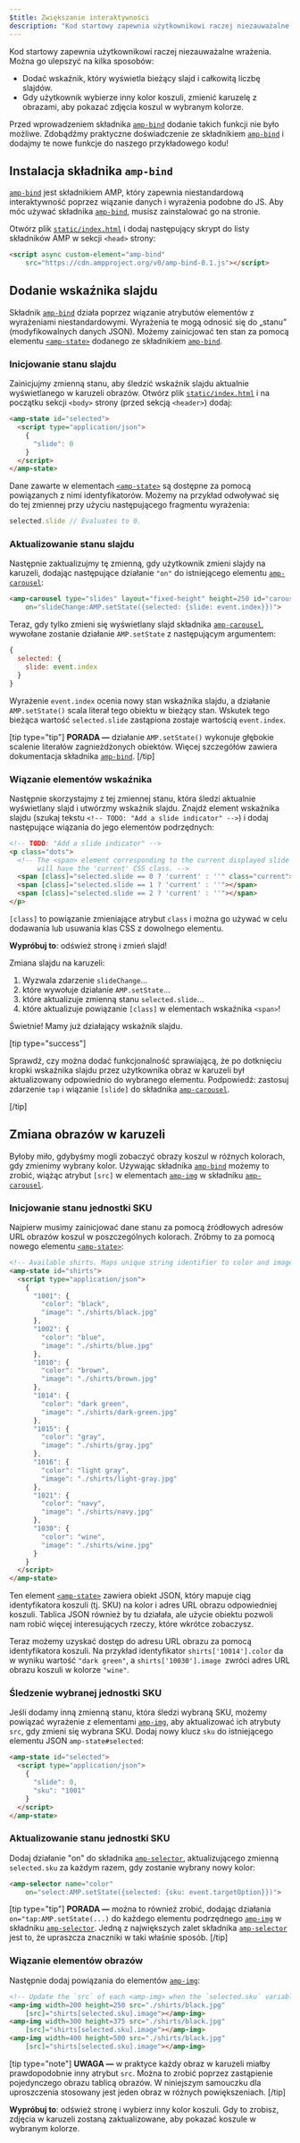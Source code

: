 ```yaml
---
$title: Zwiększanie interaktywności
description: "Kod startowy zapewnia użytkownikowi raczej niezauważalne wrażenia. Można go ulepszyć na kilka sposobów: - Dodać wskaźnik, który wyświetla ..."
---
```


Kod startowy zapewnia użytkownikowi raczej niezauważalne wrażenia. Można go ulepszyć na kilka sposobów:

- Dodać wskaźnik, który wyświetla bieżący slajd i całkowitą liczbę slajdów.
- Gdy użytkownik wybierze inny kolor koszuli, zmienić karuzelę z obrazami, aby pokazać zdjęcia koszul w wybranym kolorze.

Przed wprowadzeniem składnika [`amp-bind`](../../../../documentation/components/reference/amp-bind.md) dodanie takich funkcji nie było możliwe. Zdobądźmy praktyczne doświadczenie ze składnikiem [`amp-bind`](../../../../documentation/components/reference/amp-bind.md) i dodajmy te nowe funkcje do naszego przykładowego kodu!

## Instalacja składnika `amp-bind`

[`amp-bind`](../../../../documentation/components/reference/amp-bind.md) jest składnikiem AMP, który zapewnia niestandardową interaktywność poprzez wiązanie danych i wyrażenia podobne do JS. Aby móc używać składnika [`amp-bind`](../../../../documentation/components/reference/amp-bind.md), musisz zainstalować go na stronie.

Otwórz plik [`static/index.html`](https://github.com/googlecodelabs/advanced-interactivity-in-amp/blob/master/static/index.html) i dodaj następujący skrypt do listy składników AMP w sekcji `<head>` strony:

```html
<script async custom-element="amp-bind"
    src="https://cdn.ampproject.org/v0/amp-bind-0.1.js"></script>
```

## Dodanie wskaźnika slajdu

Składnik [`amp-bind`](../../../../documentation/components/reference/amp-bind.md) działa poprzez wiązanie atrybutów elementów z wyrażeniami niestandardowymi. Wyrażenia te mogą odnosić się do „stanu” (modyfikowalnych danych JSON). Możemy zainicjować ten stan za pomocą elementu [`<amp-state>`](../../../../documentation/components/reference/amp-bind.md#state) dodanego ze składnikiem [`amp-bind`](../../../../documentation/components/reference/amp-bind.md).

### Inicjowanie stanu slajdu

Zainicjujmy zmienną stanu, aby śledzić wskaźnik slajdu aktualnie wyświetlanego w karuzeli obrazów. Otwórz plik [`static/index.html`](https://github.com/googlecodelabs/advanced-interactivity-in-amp/blob/master/static/index.html) i na początku sekcji `<body>` strony (przed sekcją `<header>`) dodaj:

```html
<amp-state id="selected">
  <script type="application/json">
    {
      "slide": 0
    }
  </script>
</amp-state>
```

Dane zawarte w elementach [`<amp-state>`](../../../../documentation/components/reference/amp-bind.md#state) są dostępne za pomocą powiązanych z nimi identyfikatorów. Możemy na przykład odwoływać się do tej zmiennej przy użyciu następującego fragmentu wyrażenia:

```javascript
selected.slide // Evaluates to 0.
```

### Aktualizowanie stanu slajdu

Następnie zaktualizujmy tę zmienną, gdy użytkownik zmieni slajdy na karuzeli, dodając następujące działanie `"on"` do istniejącego elementu [`amp-carousel`](../../../../documentation/components/reference/amp-carousel.md):

```html
<amp-carousel type="slides" layout="fixed-height" height=250 id="carousel"
    on="slideChange:AMP.setState({selected: {slide: event.index}})">
```

Teraz, gdy tylko zmieni się wyświetlany slajd składnika [`amp-carousel`](../../../../documentation/components/reference/amp-carousel.md), wywołane zostanie działanie `AMP.setState` z następującym argumentem:

```javascript
{
  selected: {
    slide: event.index
  }
}
```

Wyrażenie `event.index` ocenia nowy stan wskaźnika slajdu, a działanie `AMP.setState()` scala literał tego obiektu w bieżący stan. Wskutek tego bieżąca wartość `selected.slide` zastąpiona zostaje wartością `event.index`.

[tip type="tip"] **PORADA —** działanie `AMP.setState()` wykonuje głębokie scalenie literałów zagnieżdżonych obiektów. Więcej szczegółów zawiera dokumentacja składnika [`amp-bind`](../../../../documentation/components/reference/amp-bind.md). [/tip]

### Wiązanie elementów wskaźnika

Następnie skorzystajmy z tej zmiennej stanu, która śledzi aktualnie wyświetlany slajd i utwórzmy wskaźnik slajdu. Znajdź element wskaźnika slajdu (szukaj tekstu `<!-- TODO: "Add a slide indicator" -->`) i dodaj następujące wiązania do jego elementów podrzędnych:

```html
<!-- TODO: "Add a slide indicator" -->
<p class="dots">
  <!-- The <span> element corresponding to the current displayed slide
       will have the 'current' CSS class. -->
  <span [class]="selected.slide == 0 ? 'current' : ''" class="current"></span>
  <span [class]="selected.slide == 1 ? 'current' : ''"></span>
  <span [class]="selected.slide == 2 ? 'current' : ''"></span>
</p>
```

`[class]` to powiązanie zmieniające atrybut `class` i można go używać w celu dodawania lub usuwania klas CSS z dowolnego elementu.

**Wypróbuj to**: odśwież stronę i zmień slajd!

Zmiana slajdu na karuzeli:

1. Wyzwala zdarzenie `slideChange`...
2. które wywołuje działanie `AMP.setState`...
3. które aktualizuje zmienną stanu `selected.slide`...
4. które aktualizuje powiązanie `[class]` w elementach wskaźnika `<span>`!

Świetnie! Mamy już działający wskaźnik slajdu.

[tip type="success"]

Sprawdź, czy można dodać funkcjonalność sprawiającą, że po dotknięciu kropki wskaźnika slajdu przez użytkownika obraz w karuzeli był aktualizowany odpowiednio do wybranego elementu. Podpowiedź: zastosuj zdarzenie `tap` i wiązanie `[slide]` do składnika [`amp-carousel`](../../../../documentation/components/reference/amp-carousel.md).

[/tip]

## Zmiana obrazów w karuzeli

Byłoby miło, gdybyśmy mogli zobaczyć obrazy koszul w różnych kolorach, gdy zmienimy wybrany kolor. Używając składnika [`amp-bind`](../../../../documentation/components/reference/amp-bind.md) możemy to zrobić, wiążąc atrybut `[src]` w elementach [`amp-img`](../../../../documentation/components/reference/amp-img.md) w składniku [`amp-carousel`](../../../../documentation/components/reference/amp-carousel.md).

### Inicjowanie stanu jednostki SKU

Najpierw musimy zainicjować dane stanu za pomocą źródłowych adresów URL obrazów koszul w poszczególnych kolorach. Zróbmy to za pomocą nowego elementu [`<amp-state>`](../../../../documentation/components/reference/amp-bind.md#state):

```html
<!-- Available shirts. Maps unique string identifier to color and image URL string. -->
<amp-state id="shirts">
  <script type="application/json">
    {
      "1001": {
        "color": "black",
        "image": "./shirts/black.jpg"
      },
      "1002": {
        "color": "blue",
        "image": "./shirts/blue.jpg"
      },
      "1010": {
        "color": "brown",
        "image": "./shirts/brown.jpg"
      },
      "1014": {
        "color": "dark green",
        "image": "./shirts/dark-green.jpg"
      },
      "1015": {
        "color": "gray",
        "image": "./shirts/gray.jpg"
      },
      "1016": {
        "color": "light gray",
        "image": "./shirts/light-gray.jpg"
      },
      "1021": {
        "color": "navy",
        "image": "./shirts/navy.jpg"
      },
      "1030": {
        "color": "wine",
        "image": "./shirts/wine.jpg"
      }
    }
  </script>
</amp-state>
```

Ten element [`<amp-state>`](../../../../documentation/components/reference/amp-bind.md#state) zawiera obiekt JSON, który mapuje ciąg identyfikatora koszuli (tj. SKU) na kolor i adres URL obrazu odpowiedniej koszuli. Tablica JSON również by tu działała, ale użycie obiektu pozwoli nam robić więcej interesujących rzeczy, które wkrótce zobaczysz.

Teraz możemy uzyskać dostęp do adresu URL obrazu za pomocą identyfikatora koszuli. Na przykład identyfikator `shirts['10014'].color` da w wyniku wartość `"dark green"`, a `shirts['10030'].image `zwróci adres URL obrazu koszuli w kolorze `"wine"`.

### Śledzenie wybranej jednostki SKU

Jeśli dodamy inną zmienną stanu, która śledzi wybraną SKU, możemy powiązać wyrażenie z elementami [`amp-img`](../../../../documentation/components/reference/amp-img.md), aby aktualizować ich atrybuty `src`, gdy zmieni się wybrana SKU. Dodaj nowy klucz `sku` do istniejącego elementu JSON `amp-state#selected`:

```html
<amp-state id="selected">
  <script type="application/json">
    {
      "slide": 0,
      "sku": "1001"
    }
  </script>
</amp-state>
```

### Aktualizowanie stanu jednostki SKU

Dodaj działanie "on" do składnika [`amp-selector`](../../../../documentation/components/reference/amp-selector.md), aktualizującego zmienną `selected.sku` za każdym razem, gdy zostanie wybrany nowy kolor:

```html
<amp-selector name="color"
    on="select:AMP.setState({selected: {sku: event.targetOption}})">
```

[tip type="tip"] **PORADA —** można to również zrobić, dodając działania `on="tap:AMP.setState(...)` do każdego elementu podrzędnego [`amp-img`](../../../../documentation/components/reference/amp-img.md) w składniku [`amp-selector`](../../../../documentation/components/reference/amp-selector.md). Jedną z największych zalet składnika [`amp-selector`](../../../../documentation/components/reference/amp-selector.md) jest to, że upraszcza znaczniki w taki właśnie sposób. [/tip]

### Wiązanie elementów obrazów

Następnie dodaj powiązania do elementów [`amp-img`](../../../../documentation/components/reference/amp-img.md):

```html
<!-- Update the `src` of each <amp-img> when the `selected.sku` variable changes. -->
<amp-img width=200 height=250 src="./shirts/black.jpg"
    [src]="shirts[selected.sku].image"></amp-img>
<amp-img width=300 height=375 src="./shirts/black.jpg"
    [src]="shirts[selected.sku].image"></amp-img>
<amp-img width=400 height=500 src="./shirts/black.jpg"
    [src]="shirts[selected.sku].image"></amp-img>
```

[tip type="note"] **UWAGA —** w praktyce każdy obraz w karuzeli miałby prawdopodobnie inny atrybut `src`. Można to zrobić poprzez zastąpienie pojedynczego obrazu tablicą obrazów. W niniejszym samouczku dla uproszczenia stosowany jest jeden obraz w różnych powiększeniach. [/tip]

**Wypróbuj to**: odśwież stronę i wybierz inny kolor koszuli. Gdy to zrobisz, zdjęcia w karuzeli zostaną zaktualizowane, aby pokazać koszule w wybranym kolorze.
